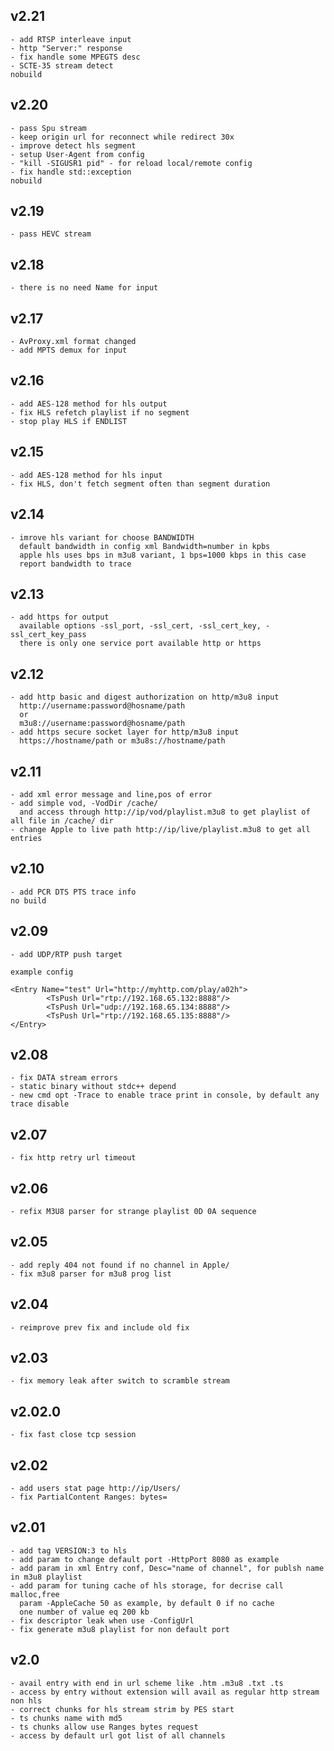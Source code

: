 
## v2.21
	- add RTSP interleave input
	- http "Server:" response
	- fix handle some MPEGTS desc
	- SCTE-35 stream detect
	nobuild

## v2.20
	- pass Spu stream
	- keep origin url for reconnect while redirect 30x
	- improve detect hls segment
	- setup User-Agent from config
	- "kill -SIGUSR1 pid" - for reload local/remote config
	- fix handle std::exception
	nobuild

## v2.19
	- pass HEVC stream

## v2.18
	- there is no need Name for input

## v2.17
	- AvProxy.xml format changed
	- add MPTS demux for input
	
## v2.16
	- add AES-128 method for hls output
	- fix HLS refetch playlist if no segment
	- stop play HLS if ENDLIST

## v2.15
	- add AES-128 method for hls input
	- fix HLS, don't fetch segment often than segment duration

## v2.14
	- imrove hls variant for choose BANDWIDTH
	  default bandwidth in config xml Bandwidth=number in kpbs
	  apple hls uses bps in m3u8 variant, 1 bps=1000 kbps in this case
	  report bandwidth to trace
## v2.13
	- add https for output
	  available options -ssl_port, -ssl_cert, -ssl_cert_key, -ssl_cert_key_pass
	  there is only one service port available http or https

## v2.12
	- add http basic and digest authorization on http/m3u8 input
	  http://username:password@hosname/path
	  or
	  m3u8://username:password@hosname/path
	- add https secure socket layer for http/m3u8 input
	  https://hostname/path or m3u8s://hostname/path

## v2.11
	- add xml error message and line,pos of error
	- add simple vod, -VodDir /cache/
	  and access through http://ip/vod/playlist.m3u8 to get playlist of all file in /cache/ dir
	- change Apple to live path http://ip/live/playlist.m3u8 to get all entries

## v2.10
	- add PCR DTS PTS trace info
	no build

## v2.09
	- add UDP/RTP push target

	example config

	<Entry Name="test" Url="http://myhttp.com/play/a02h">
	        <TsPush Url="rtp://192.168.65.132:8888"/>
	        <TsPush Url="udp://192.168.65.134:8888"/>
	        <TsPush Url="rtp://192.168.65.135:8888"/>
	</Entry>

## v2.08
	- fix DATA stream errors
	- static binary without stdc++ depend
	- new cmd opt -Trace to enable trace print in console, by default any trace disable

## v2.07
	- fix http retry url timeout

## v2.06
	- refix M3U8 parser for strange playlist 0D 0A sequence

## v2.05
	- add reply 404 not found if no channel in Apple/
	- fix m3u8 parser for m3u8 prog list

## v2.04
	- reimprove prev fix and include old fix

## v2.03
	- fix memory leak after switch to scramble stream

## v2.02.0
	- fix fast close tcp session

## v2.02
	- add users stat page http://ip/Users/
	- fix PartialContent Ranges: bytes=

## v2.01
	- add tag VERSION:3 to hls
	- add param to change default port -HttpPort 8080 as example
	- add param in xml Entry conf, Desc="name of channel", for publsh name in m3u8 playlist
	- add param for tuning cache of hls storage, for decrise call malloc,free
	  param -AppleCache 50 as example, by default 0 if no cache
	  one number of value eq 200 kb
	- fix descriptor leak when use -ConfigUrl
	- fix generate m3u8 playlist for non default port

## v2.0
	- avail entry with end in url scheme like .htm .m3u8 .txt .ts
	- access by entry without extension will avail as regular http stream non hls
	- correct chunks for hls stream strim by PES start
	- ts chunks name with md5
	- ts chunks allow use Ranges bytes request
	- access by default url got list of all channels